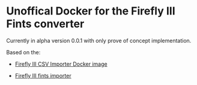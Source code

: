 # Unoffical Docker for the Firefly III Fints converter

Currently in alpha version 0.0.1 with only prove of concept implementation.

Based on the:

- [Firefly III CSV Importer Docker image](https://github.com/firefly-iii/csv-importer-docker)
	
- [Firefly III fints importer](https://github.com/bnw/firefly-iii-fints-importer)
